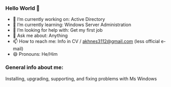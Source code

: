 ### Hello World 👋

- 🔭 I’m currently working on: Active Directory
- 🌱 I’m currently learning: Windows Server Administration 
- 🤔 I’m looking for help with: Get my first job 
- 💬 Ask me about: Anything
- 📫 How to reach me: Info in CV / akhnes3112@gmail.com (less official e-mail)
- 😄 Pronouns: He/Him

 
 
 
 
 
 ### General info about me:
 
 Installing, upgrading, supporting, and fixing problems with Ms Windows
